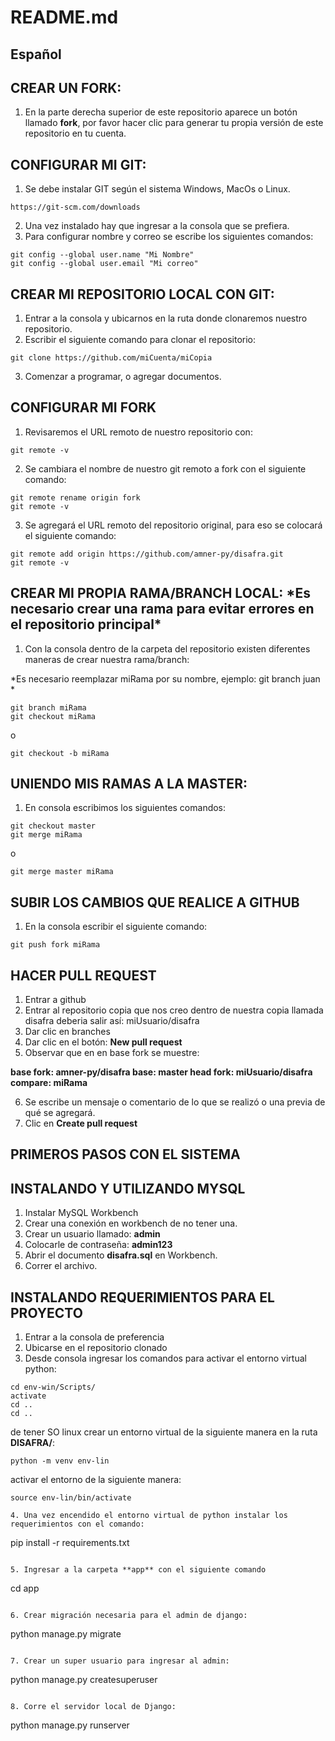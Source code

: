# README.md

## Español

## CREAR UN FORK:

1. En la parte derecha superior de este repositorio aparece un botón llamado **fork**, por favor hacer clic para generar tu propia
 versión de este repositorio en tu cuenta.

## CONFIGURAR MI GIT:

1. Se debe instalar GIT según el sistema Windows, MacOs o Linux.
```
https://git-scm.com/downloads
```
2. Una vez instalado hay que ingresar a la consola que se prefiera.
3. Para configurar nombre y correo se escribe los siguientes comandos:
```
git config --global user.name "Mi Nombre"
git config --global user.email "Mi correo"
```

## CREAR MI REPOSITORIO LOCAL CON GIT:

1. Entrar a la consola y ubicarnos en la ruta donde clonaremos nuestro repositorio.
2. Escribir el siguiente comando para clonar el repositorio:

```
git clone https://github.com/miCuenta/miCopia
```
3. Comenzar a programar, o agregar documentos.

## CONFIGURAR MI FORK

1. Revisaremos el URL remoto de nuestro repositorio con:

```
git remote -v
```

2. Se cambiara el nombre de nuestro git remoto a fork con el siguiente comando:

```
git remote rename origin fork
git remote -v
```

3. Se agregará el URL remoto del repositorio original, para eso se colocará el siguiente comando:

```
git remote add origin https://github.com/amner-py/disafra.git
git remote -v
```

## CREAR MI PROPIA RAMA/BRANCH LOCAL:	\*Es necesario crear una rama para evitar errores en el repositorio principal\*

1. Con la consola dentro de la carpeta del repositorio existen diferentes maneras de crear nuestra rama/branch:

\*Es necesario reemplazar miRama por su nombre, ejemplo: git branch juan \*

```
git branch miRama
git checkout miRama
```

o

```
git checkout -b miRama
```

## UNIENDO MIS RAMAS A LA MASTER:

1. En consola escribimos los siguientes comandos:

```
git checkout master
git merge miRama
```

o

```
git merge master miRama
```

## SUBIR LOS CAMBIOS QUE REALICE A GITHUB

1. En la consola escribir el siguiente comando:

```
git push fork miRama
```

## HACER PULL REQUEST

1. Entrar a github
2. Entrar al repositorio copia que nos creo dentro de nuestra copia llamada disafra deberia salir así: miUsuario/disafra
3. Dar clic en branches
4. Dar clic en el botón: **New pull request**
5. Observar que en en base fork se muestre:

**base fork: amner-py/disafra	base: master	head fork: miUsuario/disafra	compare: miRama**

6. Se escribe un mensaje o comentario de lo que se realizó o una previa de qué se agregará.
7. Clic en **Create pull request**

## PRIMEROS PASOS CON EL SISTEMA

## INSTALANDO Y UTILIZANDO MYSQL

1. Instalar MySQL Workbench
2. Crear una conexión en workbench de no tener una.
3. Crear un usuario llamado: **admin**
4. Colocarle de contraseña: **admin123**
5. Abrir el documento **disafra.sql** en Workbench.
6. Correr el archivo.

## INSTALANDO REQUERIMIENTOS PARA EL PROYECTO

1. Entrar a la consola de preferencia
2. Ubicarse en el repositorio clonado
3. Desde consola ingresar los comandos para activar el entorno virtual python:

```
cd env-win/Scripts/
activate
cd ..
cd ..
```

de tener SO linux crear un entorno virtual de la siguiente manera en la ruta **DISAFRA/**:

```
python -m venv env-lin
```

activar el entorno de la siguiente manera:

```
source env-lin/bin/activate
```
```
4. Una vez encendido el entorno virtual de python instalar los requerimientos con el comando:

```
pip install -r requirements.txt
```

5. Ingresar a la carpeta **app** con el siguiente comando

```
cd app
```

6. Crear migración necesaria para el admin de django:

```
python manage.py migrate
```

7. Crear un super usuario para ingresar al admin:

```
python manage.py createsuperuser
```

8. Corre el servidor local de Django:

```
python manage.py runserver
```